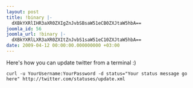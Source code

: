 ```yaml
---
layout: post
title: !binary |-
  dXBkYXRlIHR3aXR0ZXIgZnJvbSBsaW51eCB0ZXJtaW5hbA==
joomla_id: 56
joomla_url: !binary |-
  dXBkYXRlLXR3aXR0ZXItZnJvbS1saW51eC10ZXJtaW5hbA==
date: 2009-04-12 00:00:00.000000000 +03:00
---
```

<p>Here's how you can update twitter from a terminal :)</p>
<pre><code>curl -u YourUsername:YourPassword -d status="Your status message go here" http://twitter.com/statuses/update.xml</code></pre>

